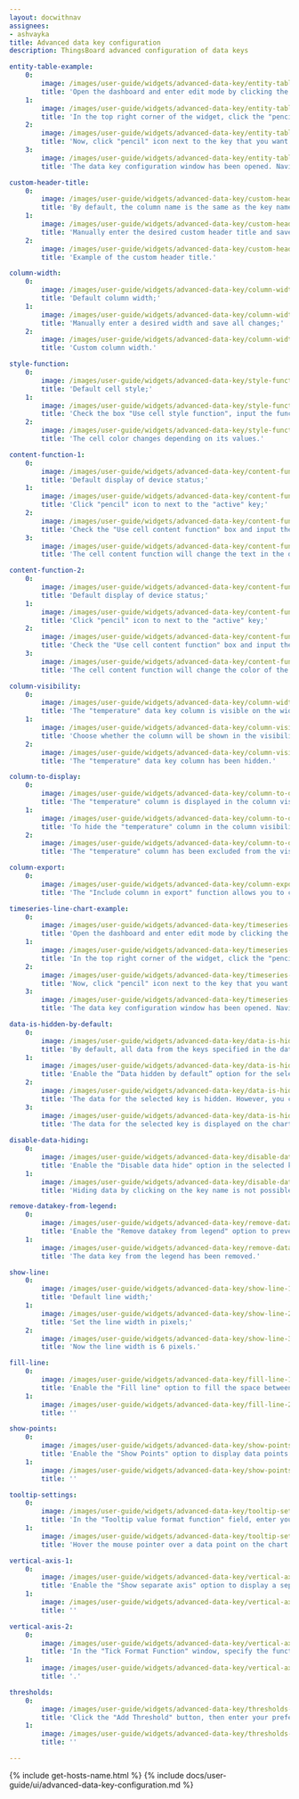 ```yaml
---
layout: docwithnav
assignees:
- ashvayka
title: Advanced data key configuration
description: ThingsBoard advanced configuration of data keys

entity-table-example:
    0:
        image: /images/user-guide/widgets/advanced-data-key/entity-table-example-1-ce.png
        title: 'Open the dashboard and enter edit mode by clicking the button in the top right corner of the screen;'
    1:
        image: /images/user-guide/widgets/advanced-data-key/entity-table-example-2-ce.png
        title: 'In the top right corner of the widget, click the "pencil" icon to open the widget editing window;'
    2:
        image: /images/user-guide/widgets/advanced-data-key/entity-table-example-3-ce.png
        title: 'Now, click "pencil" icon next to the key that you want to edit;'
    3:
        image: /images/user-guide/widgets/advanced-data-key/entity-table-example-4-ce.png
        title: 'The data key configuration window has been opened. Navigate to the "Advanced" tab to open advanced data key configuration.'

custom-header-title:
    0:
        image: /images/user-guide/widgets/advanced-data-key/custom-header-title-1-ce.png
        title: 'By default, the column name is the same as the key name;'
    1:
        image: /images/user-guide/widgets/advanced-data-key/custom-header-title-3-ce.png
        title: 'Manually enter the desired custom header title and save all changes;'
    2:
        image: /images/user-guide/widgets/advanced-data-key/custom-header-title-4-ce.png
        title: 'Example of the custom header title.'

column-width:
    0:
        image: /images/user-guide/widgets/advanced-data-key/column-width-3-ce.png
        title: 'Default column width;'
    1:
        image: /images/user-guide/widgets/advanced-data-key/column-width-1-ce.png
        title: 'Manually enter a desired width and save all changes;'
    2:
        image: /images/user-guide/widgets/advanced-data-key/column-width-2-ce.png
        title: 'Custom column width.'

style-function:
    0:
        image: /images/user-guide/widgets/advanced-data-key/style-function-3-ce.png
        title: 'Default cell style;'
    1:
        image: /images/user-guide/widgets/advanced-data-key/style-function-1-ce.png
        title: 'Check the box "Use cell style function", input the function in the "Cell style function" field, and save all changes;'
    2:
        image: /images/user-guide/widgets/advanced-data-key/style-function-2-ce.png
        title: 'The cell color changes depending on its values.'

content-function-1:
    0:
        image: /images/user-guide/widgets/advanced-data-key/content-function-1-ce.png
        title: 'Default display of device status;'
    1:
        image: /images/user-guide/widgets/advanced-data-key/content-function-2-ce.png
        title: 'Click "pencil" icon to next to the "active" key;'
    2:
        image: /images/user-guide/widgets/advanced-data-key/content-function-3-ce.png
        title: 'Check the "Use cell content function" box and input the function in the "Cell content function" field and save all changes;'
    3:
        image: /images/user-guide/widgets/advanced-data-key/content-function-4-ce.png
        title: 'The cell content function will change the text in the device name row based on the device&#39;s status.'

content-function-2:
    0:
        image: /images/user-guide/widgets/advanced-data-key/content-function-1-ce.png
        title: 'Default display of device status;'
    1:
        image: /images/user-guide/widgets/advanced-data-key/content-function-2-ce.png
        title: 'Click "pencil" icon to next to the "active" key;'
    2:
        image: /images/user-guide/widgets/advanced-data-key/content-function-5-ce.png
        title: 'Check the "Use cell content function" box and input the function in the "Cell content function" field and save all changes;'
    3:
        image: /images/user-guide/widgets/advanced-data-key/content-function-6-ce.png
        title: 'The cell content function will change the color of the icon in the device name row based on the device&#39;s status.'

column-visibility:
    0:
        image: /images/user-guide/widgets/advanced-data-key/column-width-3-ce.png
        title: 'The "temperature" data key column is visible on the widget;'
    1:
        image: /images/user-guide/widgets/advanced-data-key/column-visibility-1-ce.png
        title: 'Choose whether the column will be shown in the visibility selection menu so that clients without permissions cannot hide it;'
    2:
        image: /images/user-guide/widgets/advanced-data-key/column-visibility-2-ce.png
        title: 'The "temperature" data key column has been hidden.'

column-to-display:
    0:
        image: /images/user-guide/widgets/advanced-data-key/column-to-display-1-ce.png
        title: 'The "temperature" column is displayed in the column visibility menu;'
    1:
        image: /images/user-guide/widgets/advanced-data-key/column-to-display-2-ce.png
        title: 'To hide the "temperature" column in the column visibility menu, select "Disabled" in the "Column selection in &#39;Column to Display&#39;" field;'
    2:
        image: /images/user-guide/widgets/advanced-data-key/column-to-display-3-ce.png
        title: 'The "temperature" column has been excluded from the visibility selection.'

column-export:
    0:
        image: /images/user-guide/widgets/advanced-data-key/column-export-1-pe.png
        title: 'The "Include column in export" function allows you to choose under what conditions a widget can be exported with a specific data key column. There are three options: always, only if column visible (you can change the visibility in default column visibility), and never.'

timeseries-line-chart-example:
    0:
        image: /images/user-guide/widgets/advanced-data-key/timeseries-line-chart-example-1-ce.png
        title: 'Open the dashboard and enter edit mode by clicking the button in the top right corner of the screen;'
    1:
        image: /images/user-guide/widgets/advanced-data-key/timeseries-line-chart-example-2-ce.png
        title: 'In the top right corner of the widget, click the "pencil" icon to open the widget editing window;'
    2:
        image: /images/user-guide/widgets/advanced-data-key/timeseries-line-chart-example-3-ce.png
        title: 'Now, click "pencil" icon next to the key that you want to edit;'
    3:
        image: /images/user-guide/widgets/advanced-data-key/timeseries-line-chart-example-4-ce.png
        title: 'The data key configuration window has been opened. Navigate to the "Advanced" tab to open advanced data key configuration.'

data-is-hidden-by-default:
    0:
        image: /images/user-guide/widgets/advanced-data-key/data-is-hidden-by-default-1-сe.png
        title: 'By default, all data from the keys specified in the data source is displayed on the chart;'
    1:
        image: /images/user-guide/widgets/advanced-data-key/data-is-hidden-by-default-2-сe.png
        title: 'Enable the “Data hidden by default” option for the selected key so that the data for this key is hidden by default on the chart;'
    2:
        image: /images/user-guide/widgets/advanced-data-key/data-is-hidden-by-default-3-сe.png
        title: 'The data for the selected key is hidden. However, you can display it again by clicking on the key&#39;s name in the legend;'
    3:
        image: /images/user-guide/widgets/advanced-data-key/data-is-hidden-by-default-4-сe.png
        title: 'The data for the selected key is displayed on the chart again.'
        
disable-data-hiding:
    0:
        image: /images/user-guide/widgets/advanced-data-key/disable-data-hiding-1-ce.png
        title: 'Enable the "Disable data hide" option in the selected key so that you and your users cannot hide the data on the chart by clicking on the key name;'
    1:
        image: /images/user-guide/widgets/advanced-data-key/disable-data-hiding-2-ce.png
        title: 'Hiding data by clicking on the key name is not possible.'

remove-datakey-from-legend:
    0:
        image: /images/user-guide/widgets/advanced-data-key/remove-datakey-from-legend-1-ce.png
        title: 'Enable the "Remove datakey from legend" option to prevent the selected key from being displayed in the legend;'
    1:
        image: /images/user-guide/widgets/advanced-data-key/remove-datakey-from-legend-2-ce.png
        title: 'The data key from the legend has been removed.'

show-line:
    0:
        image: /images/user-guide/widgets/advanced-data-key/show-line-1-ce.png
        title: 'Default line width;'
    1:
        image: /images/user-guide/widgets/advanced-data-key/show-line-2-ce.png
        title: 'Set the line width in pixels;'
    2:
        image: /images/user-guide/widgets/advanced-data-key/show-line-3-ce.png
        title: 'Now the line width is 6 pixels.'

fill-line:
    0:
        image: /images/user-guide/widgets/advanced-data-key/fill-line-1-ce.png
        title: 'Enable the "Fill line" option to fill the space between the line and the bottom border of the chart. You can also specify the opacity of the fill in the range of 0 to 1.'
    1:
        image: /images/user-guide/widgets/advanced-data-key/fill-line-2-ce.png
        title: ''

show-points:
    0:
        image: /images/user-guide/widgets/advanced-data-key/show-points-1-ce.png
        title: 'Enable the "Show Points" option to display data points on the chart. Specify the line width of points (px), radius of points (px), and point shape of the points.'
    1:
        image: /images/user-guide/widgets/advanced-data-key/show-points-2-ce.png
        title: ''

tooltip-settings:
    0:
        image: /images/user-guide/widgets/advanced-data-key/tooltip-settings-1-ce.png
        title: 'In the "Tooltip value format function" field, enter your tooltip function;'
    1:
        image: /images/user-guide/widgets/advanced-data-key/tooltip-settings-2-ce.png
        title: 'Hover the mouse pointer over a data point on the chart to see the customized tooltip content.'

vertical-axis-1:
    0:
        image: /images/user-guide/widgets/advanced-data-key/vertical-axis-1-ce.png
        title: 'Enable the "Show separate axis" option to display a separate axis for this data key. For this axis, you can set your own title, minimum and maximum values of the scale, specify the number of decimal places, and the step size between ticks on the vertical axis.'
    1:
        image: /images/user-guide/widgets/advanced-data-key/vertical-axis-2-ce.png
        title: ''

vertical-axis-2:
    0:
        image: /images/user-guide/widgets/advanced-data-key/vertical-axis-3-ce.png
        title: 'In the "Tick Format Function" window, specify the function that will format the value to be displayed as Y axis tick.'
    1:
        image: /images/user-guide/widgets/advanced-data-key/vertical-axis-4-ce.png
        title: '.'

thresholds:
    0:
        image: /images/user-guide/widgets/advanced-data-key/thresholds-1-ce.png
        title: 'Click the "Add Threshold" button, then enter your preferred threshold value and set the color and line width.'
    1:
        image: /images/user-guide/widgets/advanced-data-key/thresholds-2-ce.png
        title: ''

---
```


{% include get-hosts-name.html %}
{% include docs/user-guide/ui/advanced-data-key-configuration.md %}